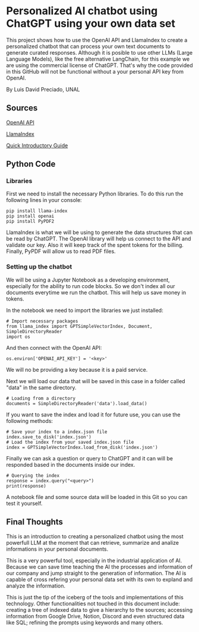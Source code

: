 # Personalized AI chatbot using ChatGPT using your own data set

This project shows how to use the OpenAI API and LlamaIndex to create a personalized chatbot that can process your own text documents to generate curated responses. Although it is posible to use other LLMs (Large Language Models), like the free alternative LangChain, for this example we are using the commercial license of ChatGPT. That's why the code provided in this GitHub will not be functional without a your personal API key from OpenAI.

By Luis David Preciado, UNAL

## Sources
[OpenAI API](https://openai.com/blog/openai-api)

[LlamaIndex](https://gpt-index.readthedocs.io/en/latest/index.html)

[Quick Introductory Guide](https://bootcamp.uxdesign.cc/a-step-by-step-guide-to-building-a-chatbot-based-on-your-own-documents-with-gpt-2d550534eea5)

## Python Code
### Libraries
First we need to install the necessary Python libraries. To do this run the following lines in your console:
```
pip install llama-index
pip install openai
pip install PyPDF2
```
LlamaIndex is what we will be using to generate the data structures that can be read by ChatGPT. The OpenAI library will help us connect to the API and validate our key. Also it will keep track of the spent tokens for the billing. Finally, PyPDF will allow us to read PDF files.

### Setting up the chatbot
We will be using a Jupyter Notebook as a developing environment, especially for the ability to run code blocks. So we don't index all our documents everytime we run the chatbot. This will help us save money in tokens.

In the notebook we need to import the libraries we just installed:
```
# Import necessary packages
from llama_index import GPTSimpleVectorIndex, Document, SimpleDirectoryReader
import os
```
And then connect with the OpenAI API:
```
os.environ['OPENAI_API_KEY'] = '<key>'
```
We will no be providing a key because it is a paid service.

Next we will load our data that will be saved in this case in a folder called "data" in the same directory.
```
# Loading from a directory
documents = SimpleDirectoryReader('data').load_data()
```
If you want to save the index and load it for future use, you can use the following methods:
```
# Save your index to a index.json file
index.save_to_disk('index.json')
# Load the index from your saved index.json file
index = GPTSimpleVectorIndex.load_from_disk('index.json')
```
Finally we can ask a question or query to ChatGPT and it can will be responded based in the documents inside our index.
```
# Querying the index
response = index.query("<query>")
print(response)
```
A notebook file and some source data will be loaded in this Git so you can test it yourself.

## Final Thoughts
This is an introduction to creating a personalized chatbot using the most powerfull LLM at the moment that can retrieve, summarize and analize informations in your personal documents.

This is a very powerful tool, especially in the industrial application of AI. Because we can save time teaching the AI the processes and information of our company and jump straight to the generation of information. The AI is capable of cross refering your personal data set with its own to expland and analyze the information.

This is just the tip of the iceberg of the tools and implementations of this technology. Other functionalities not touched in this document include: creating a tree of indexed data to give a hierarchy to the sources; accessing information from Google Drive, Notion, Discord and even structured data like SQL; refining the prompts using keywords and many others.
